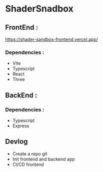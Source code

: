 # ShaderSnadbox



## FrontEnd :
https://shader-sandbox-frontend.vercel.app/

### Dependencies :
- Vite
- Typescript
- React
- Three

## BackEnd :

### Dependencies :
- Typescript
- Express

## Devlog

- Create a repo git
- Init frontend and backend app
- CI/CD frontend